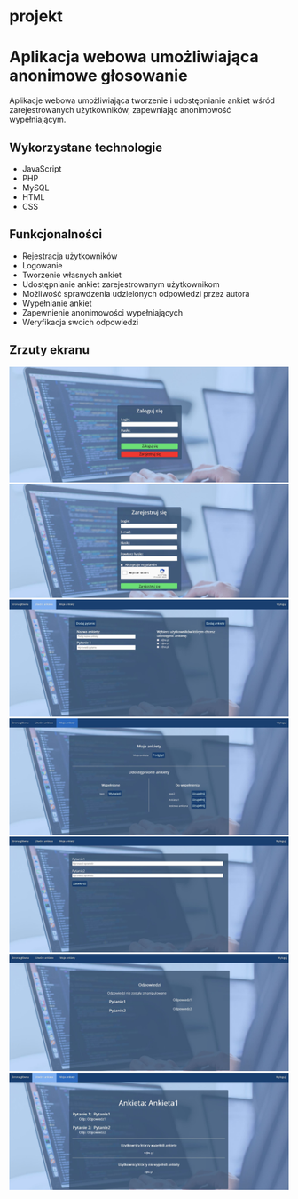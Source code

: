 # projekt
# Aplikacja webowa umożliwiająca anonimowe głosowanie 

Aplikacje webowa umożliwiająca tworzenie i udostępnianie ankiet wśród zarejestrowanych użytkowników, zapewniając anonimowość wypełniającym.

## Wykorzystane technologie

- JavaScript
- PHP
- MySQL
- HTML
- CSS
## Funkcjonalności 
- Rejestracja użytkowników
- Logowanie
- Tworzenie własnych ankiet
- Udostępnianie ankiet zarejestrowanym użytkownikom
- Możliwość sprawdzenia udzielonych odpowiedzi przez autora 
- Wypełnianie ankiet
- Zapewnienie anonimowości wypełniających
- Weryfikacja swoich odpowiedzi
## Zrzuty ekranu
![Alt text](/screenshots/test.JPG "Optional Title")
![Alt text](/screenshots/2.JPG "Optional Title")
![Alt text](/screenshots/3.JPG "Optional Title")
![Alt text](/screenshots/4.JPG "Optional Title")
![Alt text](/screenshots/5.JPG "Optional Title")
![Alt text](/screenshots/6.JPG "Optional Title")
![Alt text](/screenshots/7.JPG "Optional Title")
